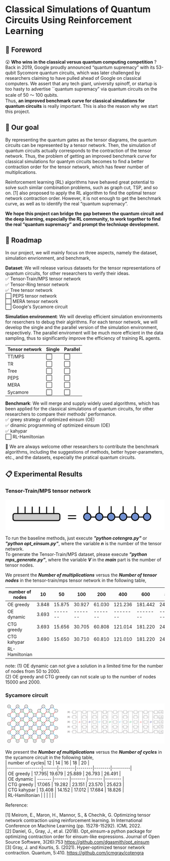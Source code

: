 # Classical Simulations of Quantum Circuits Using Reinforcement Learning
<!-- ROADMAP -->

## :pencil: Foreword   

:open_mouth: __Who wins in the classical versus quantum computing competition__ ? 
Back in 2019, Google proudly announced “quantum supremacy” with its 53-qubit Sycomore quantum circuits,  which was later challenged by researchers claiming to have pulled ahead of Google on classical computers. We assert that any tech giant, university spinoff, or startup is too hasty to advertise ``quantum supremacy” via quantum circuits on the scale of 50 ～ 100 qubits.  
Thus, __an improved benchmark curve for classical simulations for quantum circuits__ is really important. This is also the reason why we start this project.    

## :dart: Our goal  

By representing the quantum gates as the tensor diagrams, the quantum circuits can be represented by a tensor network. Then, the simulation of quantum circuits actually corresponds to the contraction of the tensor network. Thus, the problem of getting an improved benchmark curve for classical simulations for quantym circuits becomes to find a better contraction order for the tensor network, which has fewer number of multiplications.   

Reinforcement learning (RL) algorithms  have behaved great potential to solve such similar combination problems, such as graph cut, TSP, and so on. [1] also proposed to apply the RL algorithm to find the optimal tensor network contraction order. However, it is not enough to get the benchmark curve, as well as to identify the real “quantum supremacy”.   

__We hope this project can bridge the gap between the quantum circuit and the deep learning, especially the RL community, to work together to find the real “quantum supremacy” and prompt the techniuqe development.__  


## :triangular_flag_on_post: Roadmap  

In our project, we will mainly focus on three aspects, namely the dataset, simulation envrionment, and benchmark,

__Dataset__: We will release various datasets for the tensor representations of quantum circuits, for other researchers to verify their ideas.  
:white_check_mark: Tensor-Train/MPS tensor network  
:white_check_mark: Tensor-Ring tensor network  
:white_check_mark: Tree tensor network  
:white_large_square: PEPS tensor network  
:white_large_square: MERA tensor network  
:white_large_square: Google's Sycamore circuit  

__Simulation environment__: We will develop efficient simulation environments for reserchers to debug their algirithms. For each tensor network, we will develop the single and the parallel version of the simulation environment, respectively. The parallel enviroment will be much more efficient in the data sampling, thus to significantly improve the efficiency of training RL agents.  

|Tensor network| Single| Parallel|   
|-----------------|-------|--------|  
|TT/MPS|:white_large_square:|:white_large_square:|  
|TR|:white_large_square:|:white_large_square:|  
|Tree|:white_large_square:|:white_large_square:|  
|PEPS|:white_large_square:|:white_large_square:|  
|MERA |:white_large_square:|:white_large_square:|  
|Sycamore|:white_large_square:|:white_large_square:|    


__Benchmark__: We will merge and supply widely used algorithms, which has been applied for the classical simulations of quantum circuits, for other researchers to compare their methods' performance.  
:white_check_mark: greey strategy of optimized einsum (OE)  
:white_check_mark: dinamic programming of optimized einsum (OE)  
:white_check_mark: kahypar    
:white_large_square: RL-Hamiltonian      

:wave: We are always welcome other researchers to contribute the benchmark algorithms, including the suggestions of methods, better hyper-parameters, etc., and the datasets, especially the pratical quantum circuits.   




## :clipboard: Experimental Results
### Tensor-Train/MPS tensor network  
![TT](/mps/img/ttmps.png)   

To run the baseline methods, just execute ___"python  cotengra.py"___ or ___"python opt_einsum.py"___, where the variable ___n___ is the number of the tensor network.    
To generate the Tensor-Train/MPS dataset, please execute ___"python mps_generate.py"___, where the variable ___V___ in the ___main___  part is the number of tensor nodes.       

We present the ___Number of multiplications___ versus the ___Number of tensor nodes___ in the tensor-train/mps tensor network in the following table,    

| number of nodes | 10    | 50     | 100    | 200    | 400     | 600     | 800     | 1000    | 1500    | 2000    |    
|-----------------|-------|--------|--------|--------|---------|---------|---------|---------|---------|---------|  
| OE greedy       | 3.848 | 15.875 | 30.927 | 61.030 | 121.236 | 181.442 | 241.648 | 301.854 | X       | X       |  
| OE dynamic      | 3.693 |-------|-------|-------|--------|--------|--------|--------|--------|--------|  
| CTG greedy      | 3.693 | 15.656 | 30.705 | 60.808 | 121.014 | 181.220 | 241.426 | 301.632 | X       | X       |  
| CTG kahypar     | 3.690 | 15.650 | 30.710 | 60.810 | 121.010 | 181.220 | 241.430 | 301.630 | 451.150 | 602.660 |  
| RL-Hamiltonian  |       |        |        |        |         |         |         |         |         |         |  

note: (1) OE dynamic can not give a solution in a limited time for the number of nodes from 50 to 2000.  
(2) OE greedy and CTG greedy can not scale up to the number of nodes 15000 and 2000.  


### Sycamore circuit          

![Sycamore](sycamore/dataset/sycamore.png)

We present the ___Number of multiplications___ versus the ___Number of cycles___ in the sycamore circuit in the following table,    
| number of cycles| 12    | 14     | 16     | 18     | 20      |      
|-----------------|-------|--------|--------|--------|---------|  
| OE greedy       | 17.795| 19.679 | 25.889 | 26.793 | 26.491 |  
| OE dynamic      | ------- |------- |------- |------- |-------- |   
| CTG greedy      | 17.065 | 19.282 | 23.151 | 23.570 | 25.623 |    
| CTG kahypar     | 13.408 | 14.152 | 17.012 | 17.684 | 18.826 |     
| RL-Hamiltonian  |       |        |        |        |         |      


Reference:

[1] Meirom, E., Maron, H., Mannor, S., & Chechik, G. Optimizing tensor network contraction using reinforcement learning. In International Conference on Machine Learning (pp. 15278-15292). ICML 2022.  
[2] Daniel, G., Gray, J., et al. (2018). Opt_einsum-a python package for optimizing contraction order for einsum-like expressions. Journal of Open Source Software, 3(26):753 https://github.com/dgasmith/opt_einsum    
[3] Gray, J. and Kourtis, S. (2021). Hyper-optimized tensor network contraction. Quantum, 5:410. https://github.com/jcmgray/cotengra    
  
